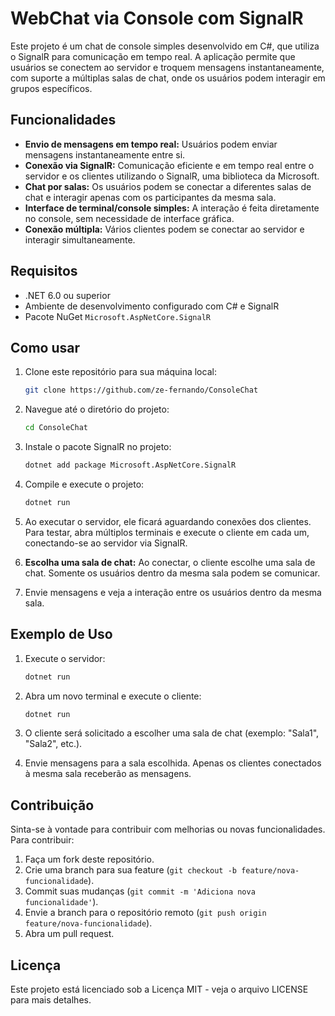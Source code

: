 # WebChat via Console com SignalR

Este projeto é um chat de console simples desenvolvido em C#, que utiliza o SignalR para comunicação em tempo real. A aplicação permite que usuários se conectem ao servidor e troquem mensagens instantaneamente, com suporte a múltiplas salas de chat, onde os usuários podem interagir em grupos específicos.

## Funcionalidades

-   **Envio de mensagens em tempo real:** Usuários podem enviar mensagens instantaneamente entre si.
-   **Conexão via SignalR:** Comunicação eficiente e em tempo real entre o servidor e os clientes utilizando o SignalR, uma biblioteca da Microsoft.
-   **Chat por salas:** Os usuários podem se conectar a diferentes salas de chat e interagir apenas com os participantes da mesma sala.
-   **Interface de terminal/console simples:** A interação é feita diretamente no console, sem necessidade de interface gráfica.
-   **Conexão múltipla:** Vários clientes podem se conectar ao servidor e interagir simultaneamente.

## Requisitos

-   .NET 6.0 ou superior
-   Ambiente de desenvolvimento configurado com C# e SignalR
-   Pacote NuGet `Microsoft.AspNetCore.SignalR`

## Como usar

1.  Clone este repositório para sua máquina local:
    
    ```bash
    git clone https://github.com/ze-fernando/ConsoleChat
    
    ```
    
2.  Navegue até o diretório do projeto:
    
    ```bash
    cd ConsoleChat
    
    ```
    
3.  Instale o pacote SignalR no projeto:
    
    ```bash
    dotnet add package Microsoft.AspNetCore.SignalR
    
    ```
    
4.  Compile e execute o projeto:
    
    ```bash
    dotnet run
    
    ```
    
5.  Ao executar o servidor, ele ficará aguardando conexões dos clientes. Para testar, abra múltiplos terminais e execute o cliente em cada um, conectando-se ao servidor via SignalR.
    
6.  **Escolha uma sala de chat:** Ao conectar, o cliente escolhe uma sala de chat. Somente os usuários dentro da mesma sala podem se comunicar.
    
7.  Envie mensagens e veja a interação entre os usuários dentro da mesma sala.
    
## Exemplo de Uso

1.  Execute o servidor:
    
    ```bash
    dotnet run
    
    ```
    
2.  Abra um novo terminal e execute o cliente:
    
    ```bash
    dotnet run
    
    ```
    
3.  O cliente será solicitado a escolher uma sala de chat (exemplo: "Sala1", "Sala2", etc.).
    
4.  Envie mensagens para a sala escolhida. Apenas os clientes conectados à mesma sala receberão as mensagens.
    

## Contribuição

Sinta-se à vontade para contribuir com melhorias ou novas funcionalidades. Para contribuir:

1.  Faça um fork deste repositório.
2.  Crie uma branch para sua feature (`git checkout -b feature/nova-funcionalidade`).
3.  Commit suas mudanças (`git commit -m 'Adiciona nova funcionalidade'`).
4.  Envie a branch para o repositório remoto (`git push origin feature/nova-funcionalidade`).
5.  Abra um pull request.

## Licença

Este projeto está licenciado sob a Licença MIT - veja o arquivo LICENSE para mais detalhes.
